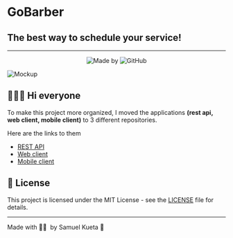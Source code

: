# GoBarber

## The best way to schedule your service!

<hr>
<p align="center">
	<img alt="Made by" src="https://img.shields.io/badge/made%20by-Samuel%20Kueta-%23FF9000">
  <img alt="GitHub" src="https://img.shields.io/github/license/EliasGcf/gobarber?color=%23FF9000">
</p>

<img alt="Mockup" src="https://avatar-websites.s3.eu-west-3.amazonaws.com/gobarber.png">

## 👨🏻‍💻 Hi everyone

To make this project more organized, I moved the applications **(rest api, web client, mobile client)** to 3 different repositories.

Here are the links to them

- [REST API](https://github.com/EliasGcf/gobarber-api)
- [Web client](https://github.com/EliasGcf/gobarber-web)
- [Mobile client](https://github.com/EliasGcf/gobarber-mobile)

## 📝 License

This project is licensed under the MIT License - see the [LICENSE](LICENSE) file for details.

---

Made with 🖤💯 &nbsp;by Samuel Kueta 👋 &nbsp;
